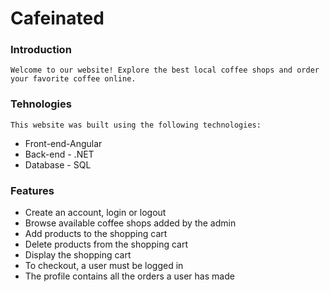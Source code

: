 # Cafeinated
### Introduction
    Welcome to our website! Explore the best local coffee shops and order your favorite coffee online.

### Tehnologies
    This website was built using the following technologies:
- Front-end-Angular
- Back-end - .NET 
- Database - SQL

### Features
- Create an account, login or logout
- Browse available coffee shops added by the admin
- Add products to the shopping cart
- Delete products from the shopping cart
- Display the shopping cart
- To checkout, a user must be logged in
- The profile contains all the orders a user has made

